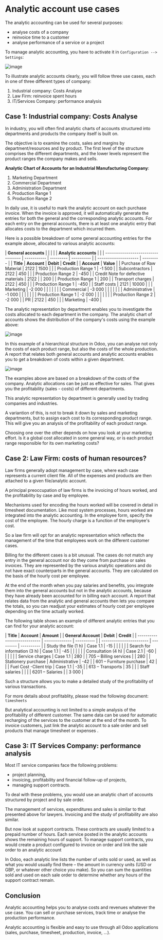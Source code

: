 # Analytic account use cases

The analytic accounting can be used for several purposes:

  - analyse costs of a company
  - reinvoice time to a customer
  - analyse performance of a service or a project

To manage analytic accounting, you have to activate it in `Configuration
--> Settings`:

![image](usage/usage01.png)

To illustrate analytic accounts clearly, you will follow three use
cases, each in one of three different types of company:

1.  Industrial company: Costs Analyse
2.  Law Firm: reinvoice spent hours
3.  IT/Services Company: performance analysis

## Case 1: Industrial company: Costs Analyse

In industry, you will often find analytic charts of accounts structured
into departments and products the company itself is built on.

The objective is to examine the costs, sales and margins by
department/resources and by product. The first level of the structure
comprises the different departments, and the lower levels represent the
product ranges the company makes and sells.

**Analytic Chart of Accounts for an Industrial Manufacturing Company**:

1.  Marketing Department
2.  Commercial Department
3.  Administration Department
4.  Production Range 1
5.  Production Range 2

In daily use, it is useful to mark the analytic account on each purchase
invoice. When the invoice is approved, it will automatically generate
the entries for both the general and the corresponding analytic
accounts. For each entry on the general accounts, there is at least one
analytic entry that allocates costs to the department which incurred
them.

Here is a possible breakdown of some general accounting entries for the
example above, allocated to various analytic accounts:

| **General accounts**                |             |           |            |  | **Analytic accounts** |           |
| ----------------------------------- | ----------- | --------- | ---------- |  | --------------------- | --------- |
| **Title**                           | **Account** | **Debit** | **Credit** |  | **Account**           | **Value** |
| Purchase of Raw Material            | 2122        | 1500      |            |  | Production Range 1    | \-1 500   |
| Subcontractors                      | 2122        | 450       |            |  | Production Range 2    | \-450     |
| Credit Note for defective materials | 2122        |           | 200        |  | Production Range 1    | 200       |
| Transport charges                   | 2122        | 450       |            |  | Production Range 1    | \-450     |
| Staff costs                         | 2121        | 10000     |            |  | Marketing             | \-2 000   |
|                                     |             |           |            |  | Commercial            | \-3 000   |
|                                     |             |           |            |  | Administrative        | \-1 000   |
|                                     |             |           |            |  | Production Range 1    | \-2 000   |
|                                     |             |           |            |  | Production Range 2    | \-2 000   |
| PR                                  | 2122        | 450       |            |  | Marketing             | \-400     |

The analytic representation by department enables you to investigate the
costs allocated to each department in the company. The analytic chart of
accounts shows the distribution of the company's costs using the example
above:

![image](usage/usage02.png)

In this example of a hierarchical structure in Odoo, you can analyse not
only the costs of each product range, but also the costs of the whole
production. A report that relates both general accounts and analytic
accounts enables you to get a breakdown of costs within a given
department.

![image](usage/usage03.png)

The examples above are based on a breakdown of the costs of the company.
Analytic allocations can be just as effective for sales. That gives you
the profitability (sales - costs) of different departments.

This analytic representation by department is generally used by trading
companies and industries.

A variantion of this, is not to break it down by sales and marketing
departments, but to assign each cost to its corresponding product range.
This will give you an analysis of the profitability of each product
range.

Choosing one over the other depends on how you look at your marketing
effort. Is it a global cost allocated in some general way, or is each
product range responsible for its own marketing costs?

## Case 2: Law Firm: costs of human resources?

Law firms generally adopt management by case, where each case represents
a current client file. All of the expenses and products are then
attached to a given file/analytic account.

A principal preoccupation of law firms is the invoicing of hours worked,
and the profitability by case and by employee.

Mechanisms used for encoding the hours worked will be covered in detail
in timesheet documentation. Like most system processes, hours worked are
integrated into the analytic accounting. In the employee form, specify
the cost of the employee. The hourly charge is a function of the
employee's cost.

So a law firm will opt for an analytic representation which reflects the
management of the time that employees work on the different customer
cases.

Billing for the different cases is a bit unusual. The cases do not match
any entry in the general account nor do they come from purchase or sales
invoices. They are represented by the various analytic operations and do
not have exact counterparts in the general accounts. They are calculated
on the basis of the hourly cost per employee.

At the end of the month when you pay salaries and benefits, you
integrate them into the general accounts but not in the analytic
accounts, because they have already been accounted for in billing each
account. A report that relates data from the analytic and general
accounts then lets you compare the totals, so you can readjust your
estimates of hourly cost per employee depending on the time actually
worked.

The following table shows an example of different analytic entries that
you can find for your analytic account:

| **Title**                    | **Account**    | **Amount** |  | **General Account**      | **Debit** | **Credit** |
| ---------------------------- | -------------- | ---------- |  | ------------------------ | --------- | ---------- |
| Study the file (1 h)         | Case 1.1       | \-15       |  |                          |           |            |
| Search for information (3 h) | Case 1.1       | \-45       |  |                          |           |            |
| Consultation (4 h)           | Case 2.1       | \-60       |  |                          |           |            |
| Service charges              | Case 1.1       | 280        |  | 705 – Billing services   |           | 280        |
| Stationery purchase          | Administrative | \-42       |  | 601 – Furniture purchase | 42        |            |
| Fuel Cost -Client trip       | Case 1.1       | \-35       |  | 613 – Transports         | 35        |            |
| Staff salaries               |                |            |  | 6201 – Salaries          |           | 3 000      |

Such a structure allows you to make a detailed study of the
profitability of various transactions.

For more details about profitablity, please read the following document:
`timesheets`

But analytical accounting is not limited to a simple analysis of the
profitability of different customer. The same data can be used for
automatic recharging of the services to the customer at the end of the
month. To invoice customers, just link the analytic account to a sale
order and sell products that manage timesheet or expenses .

## Case 3: IT Services Company: performance analysis

Most IT service companies face the following problems:

  - project planning,
  - invoicing, profitability and financial follow-up of projects,
  - managing support contracts.

To deal with these problems, you would use an analytic chart of accounts
structured by project and by sale order.

The management of services, expenditures and sales is similar to that
presented above for lawyers. Invoicing and the study of profitability
are also similar.

But now look at support contracts. These contracts are usually limited
to a prepaid number of hours. Each service posted in the analytic
accounts shows the remaining hours of support. To manage support
contracts, you would create a product configured to invoice on order and
link the sale order to an analytic account

In Odoo, each analytic line lists the number of units sold or used, as
well as what you would usually find there – the amount in currency units
(USD or GBP, or whatever other choice you make). So you can sum the
quantities sold and used on each sale order to determine whether any
hours of the support contract remain.

## Conclusion

Analytic accounting helps you to analyse costs and revenues whatever the
use case. You can sell or purchase services, track time or analyse the
production performance.

Analytic accounting is flexible and easy to use through all Odoo
applications (sales, purchase, timesheet, production, invoice, …).
